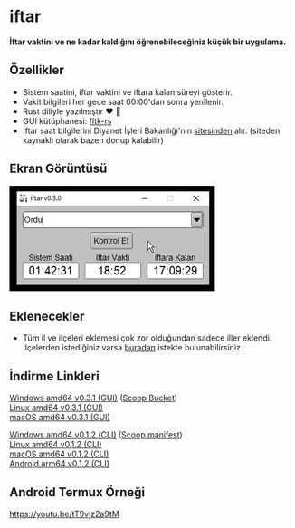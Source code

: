 # iftar

**İftar vaktini ve ne kadar kaldığını öğrenebileceğiniz küçük bir uygulama.**

## Özellikler

* Sistem saatini, iftar vaktini ve iftara kalan süreyi gösterir.
* Vakit bilgileri her gece saat 00:00'dan sonra yenilenir.
* Rust diliyle yazılmıştır ❤ 🦀
* GUI kütüphanesi: [fltk-rs](https://github.com/fltk-rs/fltk-rs)
* İftar saat bilgilerini Diyanet İşleri Bakanlığı'nın [sitesinden](https://namazvakitleri.diyanet.gov.tr/tr-TR) alır. (siteden kaynaklı olarak bazen donup kalabilir)

## Ekran Görüntüsü

![ss1](https://github.com/omerakgoz34/iftar/raw/main/screenshots/ss1.jpg)  

## Eklenecekler

* Tüm il ve ilçeleri eklemesi çok zor olduğundan sadece iller eklendi. İlçelerden istediğiniz varsa [buradan](https://github.com/omerakgoz34/iftar/issues/new) istekte bulunabilirsiniz.

## İndirme Linkleri

[Windows amd64 v0.3.1 (GUI)](https://github.com/omerakgoz34/iftar/releases/download/v0.3.1/iftar_v0.3.1_windows_amd64.zip) ([Scoop Bucket](https://github.com/omerakgoz34/scoop-bucket))  
[Linux amd64 v0.3.1 (GUI)](https://github.com/omerakgoz34/iftar/releases/download/v0.3.1/iftar_v0.3.1_linux_amd64.zip)  
[macOS amd64 v0.3.1 (GUI)](https://github.com/omerakgoz34/iftar/releases/download/v0.3.1/iftar_v0.3.1_macos_amd64.zip)  
  
[Windows amd64 v0.1.2 (CLI)](https://github.com/omerakgoz34/iftar/releases/download/v0.1.2/iftar_v0.1.2_windows_amd64.zip) ([Scoop manifest](https://github.com/omerakgoz34/iftar/raw/f8e14390d2d17a9dcf76366d10ed4a8abfade9be/iftar.json))  
[Linux amd64 v0.1.2 (CLI)](https://github.com/omerakgoz34/iftar/releases/download/v0.1.2/iftar_v0.1.2_linux_amd64.zip)  
[macOS amd64 v0.1.2 (CLI)](https://github.com/omerakgoz34/iftar/releases/download/v0.1.2/iftar_v0.1.2_macos_amd64.zip)  
[Android arm64 v0.1.2 (CLI)](https://github.com/omerakgoz34/iftar/releases/download/v0.1.2/iftar_v0.1.2_android_arm64.zip)  
  
## Android Termux Örneği

<https://youtu.be/tT9vjz2a9tM>
